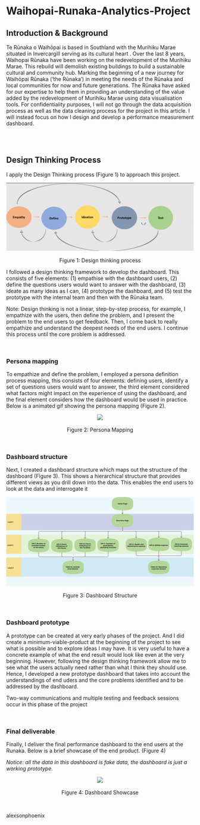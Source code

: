 # Waihopai-Runaka-Analytics-Project

## Introduction & Background
Te Rūnaka o Waihōpai is based in Southland with the Murihiku Marae situated 
in Invercargill serving as its cultural heart . Over the last 8 years,
Waihopai Rūnaka have been working on the redevelopment of the Murihiku 
Marae. This rebuild will demolish existing buildings to build a sustainable
cultural and community hub. Marking the beginning of a new journey for
Waihōpai Rūnaka (‘the Rūnaka’) in meeting the needs of the Rūnaka and 
local communities for now and future generations. The Rūnaka have asked 
for our expertise to help them in providing an understanding of the value
added by the redevelopment of Murihiku Marae using data visualisation
tools. For confidentiality purposes, I will not go through the data 
acquisition process as well as the data cleaning process for the project
in this article. I will instead focus on how I design and develop a performance
measurement dashboard.

<br>
<br>

## Design Thinking Process
I apply the Design Thinking process (Figure 1) to approach this project.

<p align="center">
<img src="Portfolio_project/Design_thinking_process.png">
<figcaption align="center">Figure 1: Design thinking process</figcaption>
</p>

I followed a design thinking framework to develop the dashboard. 
This consists of five elements: (1) empathise with the dashboard users, 
(2) define the questions users would want to answer with the dashboard, 
(3) ideate as many ideas as I can, (4) prototype the dashboard, and (5)
test the prototype with the internal team and then with the Rūnaka team. 

Note: Design thinking is not a linear, step-by-step process,
for example, I empathize with the users, then define the problem, and I 
present the problem to the end users to get feedback. Then, I come back to 
really empathize and understand the deepest needs of the end users. I continue
this process until the core problem is addressed.

<br>

### Persona mapping
To empathize and define the problem, I employed a persona definition process mapping, this consists of four elements:
defining users, identify a set of questions users would want to answer, the
third element considered what factors might impact on the experience of 
using the dashboard, and the final element considers how the dashboard
would be used in practice. Below is a animated gif showing the persona mapping 
(Figure 2).


<p align="center">
  <img src="Portfolio_project/PersonaMapping.gif">
  <figcaption align="center">Figure 2: Persona Mapping</figcaption>
</p>



<br>

### Dashboard structure
Next, I created a dashboard structure which maps out the structure of the 
dashboard (Figure 3). This  shows a hierarchical structure that provides
different views as you drill down into the data. This enables the end users 
to look at the data and interrogate it

<p align="center">
  <img src="Portfolio_project/DashboardStructure.png">
  <figcaption align="center">Figure 3: Dashboard Structure</figcaption>
</p>


<br>


### Dashboard prototype
A prototype can be created at very early phases of the project. And I did create
a minimum-viable-product at the beginning of the project to see what is possible
and to explore ideas I may have. It is very useful to have a concrete example of
what the end result would look like even at the very beginning. However, following 
the design thinking framework allow me to see what the users actually need rather
than what I think they should use. Hence, I developed a new prototype dashboard
that takes into account the understandings of end uders and the core problems 
identified and to be addressed by the dashboard.

Two-way communications and multiple testing and feedback sessions occur in this 
phase of the project

<br>


### Final deliverable
Finally, I deliver the final performance dashboard to the end users at the Runaka. Below is a brief showcase of the end product. (Figure 4)

*Notice: all the data in this dashboard is fake data, the dashboard is just a working prototype.*

<p align="center">
  <img src="Portfolio_project/DashboardShowcase.gif">
  <figcaption align="center">Figure 4: Dashboard Showcase</figcaption>
</p>

<br>

alexsonphoenix
